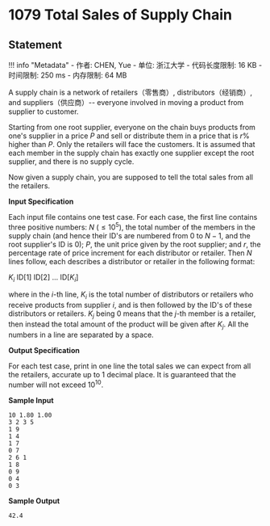 
# 1079 Total Sales of Supply Chain

## Statement

!!! info "Metadata"
    - 作者: CHEN, Yue
    - 单位: 浙江大学
    - 代码长度限制: 16 KB
    - 时间限制: 250 ms
    - 内存限制: 64 MB

A supply chain is a network of retailers（零售商）, distributors（经销商）, and suppliers（供应商）-- everyone involved in moving a product from supplier to customer.

Starting from one root supplier, everyone on the chain buys products from one's supplier in a price $P$ and sell or distribute them in a price that is $r$% higher than $P$. Only the retailers will face the customers. It is assumed that each member in the supply chain has exactly one supplier except the root supplier, and there is no supply cycle.

Now given a supply chain, you are supposed to tell the total sales from all the retailers.

**Input Specification**

Each input file contains one test case. For each case, the first line contains three positive numbers: $N$ ($\le 10^5$), the total number of the members in the supply chain (and hence their ID's are numbered from 0 to $N-1$, and the root supplier's ID is 0); $P$, the unit price given by the root supplier; and $r$, the percentage rate of price increment for each distributor or retailer. Then $N$ lines follow, each describes a distributor or retailer in the following format:

$K_i$ ID[1] ID[2] ... ID[$K_i$]

where in the $i$-th line, $K_i$ is the total number of distributors or retailers who receive products from supplier $i$, and is then followed by the ID's of these distributors or retailers. $K_j$ being 0 means that the $j$-th member is a retailer, then instead the total amount of the product will be given after $K_j$. All the numbers in a line are separated by a space.

**Output Specification**

For each test case, print in one line the total sales we can expect from all the retailers, accurate up to 1 decimal place. It is guaranteed that the number will not exceed $10^{10}$.

**Sample Input**
```plaintext
10 1.80 1.00
3 2 3 5
1 9
1 4
1 7
0 7
2 6 1
1 8
0 9
0 4
0 3
```

**Sample Output**
```plaintext
42.4
```


